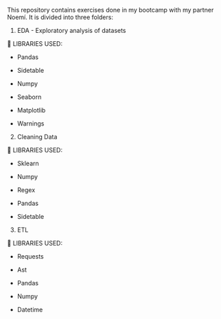 This repository contains exercises done in my bootcamp with my partner Noemí. It is divided into three folders:

1. EDA - Exploratory analysis of datasets

📖 LIBRARIES USED:

- Pandas

- Sidetable

- Numpy

- Seaborn

- Matplotlib

- Warnings

2. Cleaning Data

📖 LIBRARIES USED:

- Sklearn

- Numpy

- Regex

- Pandas 

- Sidetable 

3. ETL

📖 LIBRARIES USED:

- Requests

- Ast

- Pandas

- Numpy 

- Datetime
